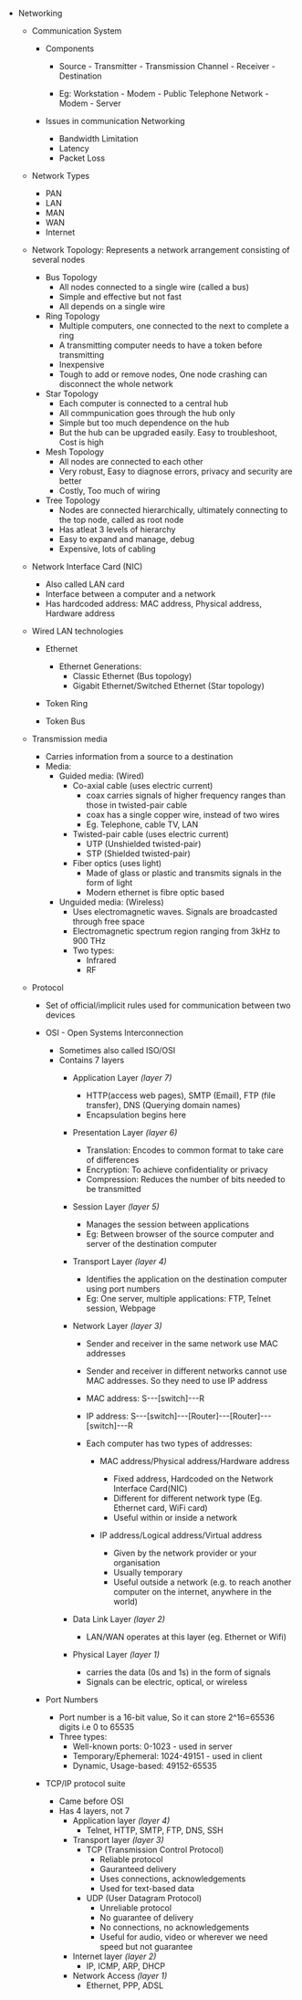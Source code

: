 * Networking
  * Communication System 
    * Components
      * Source - Transmitter - Transmission Channel - Receiver - Destination
      
      * Eg: Workstation - Modem - Public Telephone Network - Modem - Server
    
    * Issues in communication Networking
      * Bandwidth Limitation
      * Latency
      * Packet Loss

  * Network Types
    * PAN
    * LAN
    * MAN
    * WAN
    * Internet

  * Network Topology: Represents a network arrangement consisting of several nodes 
    * Bus Topology
      * All nodes connected to a single wire (called a bus)
      * Simple and effective but not fast
      * All depends on a single wire 
    * Ring Topology
      * Multiple computers, one connected to the next to complete a ring
      * A transmitting computer needs to have a token before transmitting
      * Inexpensive
      * Tough to add or remove nodes, One node crashing can disconnect the whole network  
    * Star Topology
      * Each computer is connected to a central hub
      * All commpunication goes through the hub only
      * Simple but too much dependence on the hub
      * But the hub can be upgraded easily. Easy to troubleshoot, Cost is high 
    * Mesh Topology 
      * All nodes are connected to each other
      * Very robust, Easy to diagnose errors, privacy and security are better
      * Costly, Too much of wiring   
    * Tree Topology
      * Nodes are connected hierarchically, ultimately connecting to the top node, called as root node
      * Has atleat 3 levels of hierarchy
      * Easy to expand and manage, debug
      * Expensive, lots of cabling        
  * Network Interface Card (NIC)
    * Also called LAN card
    * Interface between a computer and a network
    * Has hardcoded address: MAC address, Physical address, Hardware address

  * Wired LAN technologies
    * Ethernet
      * Ethernet Generations:
        * Classic Ethernet (Bus topology)
        * Gigabit Ethernet/Switched Ethernet (Star topology)  
      
    * Token Ring
    * Token Bus
     
  * Transmission media
      - Carries information from a source to a destination
    * Media:
      * Guided media: (Wired)
        * Co-axial cable (uses electric current)
          * coax carries signals of higher frequency ranges than those in twisted-pair cable
          * coax has a single copper wire, instead of two wires
          * Eg. Telephone, cable TV, LAN  
        * Twisted-pair cable (uses electric current)
          * UTP (Unshielded twisted-pair)
          * STP (Shielded twisted-pair)
        * Fiber optics (uses light) 
          * Made of glass or plastic and transmits signals in the form of light
          * Modern ethernet is fibre optic based 
      * Unguided media: (Wireless)
        * Uses electromagnetic waves. Signals are broadcasted through free space
        * Electromagnetic spectrum region ranging from 3kHz to 900 THz
        * Two types: 
          * Infrared
          * RF

  * Protocol 
    * Set of official/implicit rules used for communication between two devices        
    
    * OSI - Open Systems Interconnection
      * Sometimes also called ISO/OSI 
      * Contains 7 layers
        * Application Layer *(layer 7)*
          * HTTP(access web pages), SMTP (Email), FTP (file transfer), DNS (Querying domain names)
          * Encapsulation begins here
        * Presentation Layer *(layer 6)*
          * Translation: Encodes to common format to take care of differences  
          * Encryption: To achieve confidentiality or privacy
          * Compression: Reduces the number of bits needed to be transmitted
        * Session Layer *(layer 5)*
          * Manages the session between applications
          * Eg: Between browser of the source computer and server of the destination computer
        * Transport Layer *(layer 4)*
          * Identifies the application on the destination computer using port numbers
          * Eg: One server, multiple applications: FTP, Telnet session, Webpage 
        * Network Layer *(layer 3)*
          * Sender and receiver in the same network use MAC addresses
          * Sender and receiver in different networks cannot use MAC addresses. So they need to use IP address
          * MAC address: S---[switch]---R
          * IP address: S---[switch]---[Router]---[Router]---[switch]---R 
          * Each computer has two types of addresses:

            * MAC address/Physical address/Hardware address
              * Fixed address, Hardcoded on the Network Interface Card(NIC)
              * Different for different network type (Eg. Ethernet card, WiFi card) 
              * Useful within or inside a network
 
            * IP address/Logical address/Virtual address
              * Given by the network provider or your organisation
              * Usually temporary
              * Useful outside a network (e.g. to reach another computer on the internet, anywhere in the world)

        * Data Link Layer *(layer 2)*
          * LAN/WAN operates at this layer (eg. Ethernet or Wifi)
        * Physical Layer *(layer 1)*
          * carries the data (0s and 1s) in the form of signals
          * Signals can be electric, optical, or wireless
    * Port Numbers  
      * Port number is a 16-bit value, So it can store 2^16=65536 digits i.e 0 to 65535
      * Three types:
        * Well-known ports: 0-1023 - used in server
        * Temporary/Ephemeral: 1024-49151 - used in client
        * Dynamic, Usage-based: 49152-65535
     
    * TCP/IP protocol suite
      * Came before OSI 
      * Has 4 layers, not 7
        * Application layer *(layer 4)*
          * Telnet, HTTP, SMTP, FTP, DNS, SSH 
        * Transport layer *(layer 3)*
          * TCP (Transmission Control Protocol)
            * Reliable protocol
            * Gauranteed delivery
            * Uses connections, acknowledgements
            * Used for text-based data
          * UDP (User Datagram Protocol)
            * Unreliable protocol
            * No guarantee of delivery
            * No connections, no acknowledgements
            * Useful for audio, video or wherever we need speed but not guarantee
        * Internet layer *(layer 2)*
          * IP, ICMP, ARP, DHCP
        * Network Access *(layer 1)*
          * Ethernet, PPP, ADSL
    
